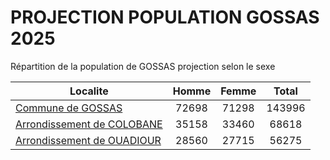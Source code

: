 # PROJECTION POPULATION GOSSAS 2025
	
Répartition de la population de GOSSAS projection selon le sexe
	
| Localite  | Homme | Femme | Total |
| --------- |:-----:|:-----:|:-----:|
| [Commune de GOSSAS](GOSSAS) | 72698 | 71298 | 143996 |
| [Arrondissement de COLOBANE](COLOBANE) | 35158 | 33460 | 68618 |
| [Arrondissement de OUADIOUR](OUADIOUR) | 28560 | 27715 | 56275 |
